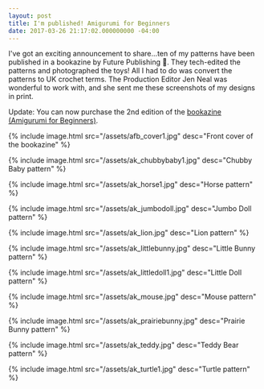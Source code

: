 ```yaml
---
layout: post
title: I'm published! Amigurumi for Beginners
date: 2017-03-26 21:17:02.000000000 -04:00
---
```

I've got an exciting announcement to share...ten of my patterns have been published in a bookazine by Future Publishing 👏. They tech-edited the patterns and photographed the toys! All I had to do was convert the patterns to UK crochet terms. The Production Editor Jen Neal was wonderful to work with, and she sent me these screenshots of my designs in print.

Update: You can now purchase the 2nd edition of the [bookazine (Amigurumi for Beginners)][bookazine].

{% include image.html src="/assets/afb_cover1.jpg" desc="Front cover of the bookazine" %}

{% include image.html src="/assets/ak_chubbybaby1.jpg" desc="Chubby Baby pattern" %}

{% include image.html src="/assets/ak_horse1.jpg" desc="Horse pattern" %}

{% include image.html src="/assets/ak_jumbodoll.jpg" desc="Jumbo Doll pattern" %}

{% include image.html src="/assets/ak_lion.jpg" desc="Lion pattern" %}

{% include image.html src="/assets/ak_littlebunny.jpg" desc="Little Bunny pattern" %}

{% include image.html src="/assets/ak_littledoll1.jpg" desc="Little Doll pattern" %}

{% include image.html src="/assets/ak_mouse.jpg" desc="Mouse pattern" %}

{% include image.html src="/assets/ak_prairiebunny.jpg" desc="Prairie Bunny pattern" %}

{% include image.html src="/assets/ak_teddy.jpg" desc="Teddy Bear pattern" %}

{% include image.html src="/assets/ak_turtle1.jpg" desc="Turtle pattern" %}

[bookazine]: https://www.myfavouritemagazines.co.uk/clearance-sale/Amigurumi-for-Beginners-2nd-Edition.html